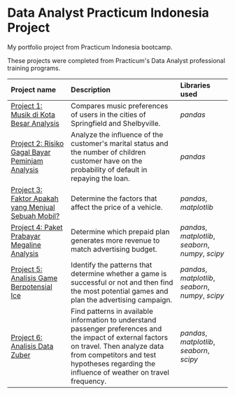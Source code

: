 # Data Analyst Practicum Indonesia Project
My portfolio project from Practicum Indonesia bootcamp.

These projects were completed from Practicum's Data Analyst professional training programs.

| Project name | Description | Libraries used | 
| :---------------------- | :---------------------- | :---------------------- |
| [Project 1: Musik di Kota Besar Analysis](Project_01.music_project_en) | Compares music preferences of users in the cities of Springfield and Shelbyville. | *pandas* |
| [Project 2: Risiko Gagal Bayar Peminjam Analysis](Project_02.credit_scoring_eng) | Analyze the influence of the customer's marital status and the number of children customer have on the probability of default in repaying the loan. | *pandas* |
| [Project 3: Faktor Apakah yang Menjual Sebuah Mobil?](Project_03.vehicles.us) | Determine the factors that affect the price of a vehicle. | *pandas*, *matplotlib* |
| [Project 4: Paket Prabayar Megaline Analysis](Project_04.megaline) | Determine which prepaid plan generates more revenue to match advertising budget. | *pandas*, *matplotlib*, *seaborn*, *numpy*, *scipy* |
| [Project 5: Analisis Game Berpotensial Ice](Project_05.games) | Identify the patterns that determine whether a game is successful or not and then find the most potential games and plan the advertising campaign. | *pandas*, *matplotlib*, *seaborn*, *numpy*, *scipy* |
| [Project 6: Analisis Data Zuber](Project_06.cabs) | Find patterns in available information to understand passenger preferences and the impact of external factors on travel. Then analyze data from competitors and test hypotheses regarding the influence of weather on travel frequency. | *pandas*, *matplotlib*, *seaborn*, *scipy* |
